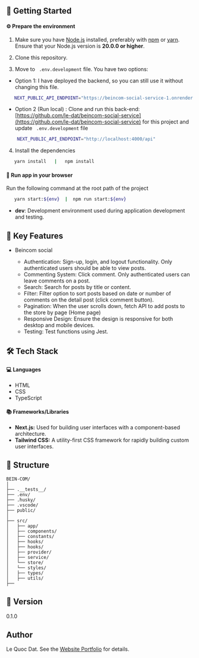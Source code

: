 ## 🚀 Getting Started

#### ⚙️ Prepare the environment

1. Make sure you have [Node.js](https://nodejs.org/) installed, preferably with [npm](https://www.npmjs.com/) or [yarn](https://yarnpkg.com/). Ensure that your Node.js version is **20.0.0 or higher**.

2. Clone this repository.

3. Move to ` .env.development` file. You have two options:

- Option 1: I have deployed the backend, so you can still use it without changing this file.

```bash
   NEXT_PUBLIC_API_ENDPOINT="https://beincom-social-service-1.onrender.com/api"

```

- Option 2 (Run local) :
  Clone and run this back-end: [https://github.com/le-dat/beincom-social-service](https://github.com/le-dat/beincom-social-service) for this project and update ` .env.development` file

```bash
    NEXT_PUBLIC_API_ENDPOINT="http://localhost:4000/api"

```

4. Install the dependencies

```bash
   yarn install   |   npm install
```

#### 🏁 Run app in your browser

Run the following command at the root path of the project

```bash
   yarn start:${env}  |  npm run start:${env}
```

- **dev**: Development environment used during application development and testing.

## 🔑 Key Features

- Beincom social

  - Authentication: Sign-up, login, and logout functionality. Only authenticated users should be able to view posts.
  - Commenting System: Click comment. Only authenticated users can leave comments on a post.
  - Search: Search for posts by title or content.
  - Filter: Filter option to sort posts based on date or number of comments on the detail post (click comment button).
  - Pagination: When the user scrolls down, fetch API to add posts to the store by page (Home page)
  - Responsive Design: Ensure the design is responsive for both desktop and mobile devices.
  - Testing: Test functions using Jest.

## 🛠️ Tech Stack

#### 💻 Languages

- HTML
- CSS
- TypeScript

#### 📚 Frameworks/Libraries

- **Next.js:** Used for building user interfaces with a component-based architecture.
- **Tailwind CSS:** A utility-first CSS framework for rapidly building custom user interfaces.

## 📁 Structure

```plaintext
BEIN-COM/
│
├── .__tests__/
├── .env/
├── .husky/
├── .vscode/
├── public/
│
├── src/
│   ├── app/
│   ├── components/
│   ├── constants/
│   ├── hooks/
│   ├── hooks/
│   ├── provider/
│   ├── service/
│   └── store/
│   └── styles/
│   ├── types/
│   ├── utils/
├──
```

## 📝 Version

0.1.0

## Author

Le Quoc Dat. See the [Website Portfolio](https://ledat-portfolio.vercel.app/) for details.
